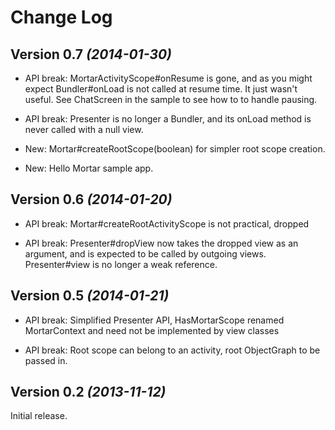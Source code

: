 Change Log
==========

Version 0.7 *(2014-01-30)*
----------------------------
  * API break: MortarActivityScope#onResume is gone, and as you might expect
    Bundler#onLoad is not called at resume time. It just wasn't useful. See
    ChatScreen in the sample to see how to to handle pausing.

  * API break: Presenter is no longer a Bundler, and its onLoad method
    is never called with a null view.

  * New: Mortar#createRootScope(boolean) for simpler root scope creation.

  * New: Hello Mortar sample app.

Version 0.6 *(2014-01-20)*
----------------------------
  * API break: Mortar#createRootActivityScope is not practical, dropped

  * API break: Presenter#dropView now takes the dropped view as an argument,
    and is expected to be called by outgoing views. Presenter#view
    is no longer a weak reference.

Version 0.5 *(2014-01-21)*
----------------------------
  * API break: Simplified Presenter API, HasMortarScope renamed MortarContext and need not
    be implemented by view classes

  * API break: Root scope can belong to an activity, root ObjectGraph to be passed in.

Version 0.2 *(2013-11-12)*
----------------------------

Initial release.
